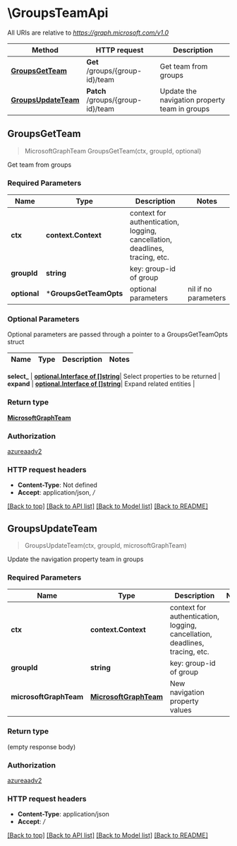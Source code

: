 # \GroupsTeamApi

All URIs are relative to *https://graph.microsoft.com/v1.0*

Method | HTTP request | Description
------------- | ------------- | -------------
[**GroupsGetTeam**](GroupsTeamApi.md#GroupsGetTeam) | **Get** /groups/{group-id}/team | Get team from groups
[**GroupsUpdateTeam**](GroupsTeamApi.md#GroupsUpdateTeam) | **Patch** /groups/{group-id}/team | Update the navigation property team in groups



## GroupsGetTeam

> MicrosoftGraphTeam GroupsGetTeam(ctx, groupId, optional)

Get team from groups

### Required Parameters


Name | Type | Description  | Notes
------------- | ------------- | ------------- | -------------
**ctx** | **context.Context** | context for authentication, logging, cancellation, deadlines, tracing, etc.
**groupId** | **string**| key: group-id of group | 
 **optional** | ***GroupsGetTeamOpts** | optional parameters | nil if no parameters

### Optional Parameters

Optional parameters are passed through a pointer to a GroupsGetTeamOpts struct


Name | Type | Description  | Notes
------------- | ------------- | ------------- | -------------

 **select_** | [**optional.Interface of []string**](string.md)| Select properties to be returned | 
 **expand** | [**optional.Interface of []string**](string.md)| Expand related entities | 

### Return type

[**MicrosoftGraphTeam**](microsoft.graph.team.md)

### Authorization

[azureaadv2](../README.md#azureaadv2)

### HTTP request headers

- **Content-Type**: Not defined
- **Accept**: application/json, */*

[[Back to top]](#) [[Back to API list]](../README.md#documentation-for-api-endpoints)
[[Back to Model list]](../README.md#documentation-for-models)
[[Back to README]](../README.md)


## GroupsUpdateTeam

> GroupsUpdateTeam(ctx, groupId, microsoftGraphTeam)

Update the navigation property team in groups

### Required Parameters


Name | Type | Description  | Notes
------------- | ------------- | ------------- | -------------
**ctx** | **context.Context** | context for authentication, logging, cancellation, deadlines, tracing, etc.
**groupId** | **string**| key: group-id of group | 
**microsoftGraphTeam** | [**MicrosoftGraphTeam**](MicrosoftGraphTeam.md)| New navigation property values | 

### Return type

 (empty response body)

### Authorization

[azureaadv2](../README.md#azureaadv2)

### HTTP request headers

- **Content-Type**: application/json
- **Accept**: */*

[[Back to top]](#) [[Back to API list]](../README.md#documentation-for-api-endpoints)
[[Back to Model list]](../README.md#documentation-for-models)
[[Back to README]](../README.md)

